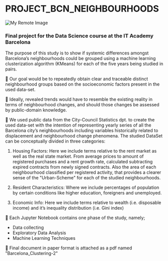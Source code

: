 # PROJECT_BCN_NEIGHBOURHOODS
![My Remote Image](https://static.amazon.jobs/locations/171/images/barcelona-banner1.jpg?1631046289)

### Final project for the Data Science course at the IT Academy Barcelona


The purpose of this study is to show if systemic differences amongst Barcelona’s neighbourhoods
could be grouped using a machine learning clusterization algorithm (KMeans) for each of the five
years being studied in pairs.

🎯 Our goal would be to repeatedly obtain clear and traceable distinct neighbourhood groups based
on the socioeconomic factors present in the used data-set.

🏅 Ideally, revealed trends would have to resemble the existing reality in terms of neighbourhood
changes, and should those changes be assessed by public-domain knowledge.


💾 We used public data from the City-Council Statistics dpt. to create the used data-set with the
intention of representing yearly series of all the Barcelona city’s neighbourhoods including variables
historically related to displacement and neighbourhood change phenomena. 
The studied DataSet can be conceptually divided in three categories:

1. Housing Factors: Here we include terms relative to the rent market as well as the real state
market. From average prices to amount of registered purchases and a rent growth rate, calculated subtracting expired contracts from newly signed contracts. Also the area of each
neighbourhood classified per registered activity, that provides a clearer sense of the "Urban-Scheme" for each of the studied neighbourhoods.

2. Resident Characteristics: Where we include percentages of population by certain conditions
like higher education, foreigners and unemployed.

3. Economic Info: Here we include terms relative to wealth (i.e. disposable income) and it’s
inequality distribution (i.e. Gini index)


📙 Each Jupyter Notebook contains one phase of the study, namely; 
- Data collecting
- Exploratory Data Analysis
- Machine Learning Techniques  


💼 Final document in paper format is attached as a pdf named "Barcelona_Clustering-2"
